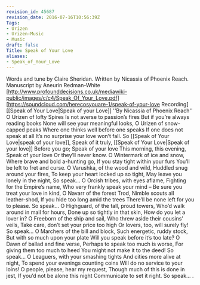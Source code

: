 ```yaml
---
revision_id: 45687
revision_date: 2016-07-16T10:56:39Z
Tags:
- Urizen
- Urizen-Music
- Music
draft: false
Title: Speak of Your Love
aliases:
- Speak_of_Your_Love
---
```

Words and tune by Claire Sheridan. 
Written by Nicassia of Phoenix Reach.
Manuscript by Aneurin Redman-White [http://www.profounddecisions.co.uk/mediawiki-public/images/c/c4/Speak_Of_Your_Love.pdf]
[https://soundcloud.com/herecosyouare-1/speak-of-your-love Recording]
[[Speak of Your Love|Speak of your Love]]
''By Nicassia of Phoenix Reach''
O Urizen of lofty Spires
Is not averse to passion’s fires
But if you’re always reading books
None will see your meaningful looks,
O Urizen of snow-capped peaks
Where one thinks well before one speaks 
If one does not speak at all
It’s no surprise your love won’t fall.
So [[Speak of Your Love|speak of your love]],
Speak of it truly,
[[Speak of Your Love|Speak of your love]]
Before you go;
Speak of your love
This morning, this evening,
Speak of your love
Or they’ll never know.
O Wintermark of ice and snow,
Where brave and bold a-hunting go,
If you stay tight within your furs
You’ll be left to fret and curse.
O Varushka, of the wood and wild,
Huddled snug around your fires,
To keep your heart locked up so tight,
May leave you lonely in the night,
So speak…
O Orcish tribes, with eyes aflame,
Fighting for the Empire’s name,
Who very frankly speak your mind – 
Be sure you treat your love in kind,
O Navarr of the forest Trod,
Nimble scouts all leather-shod,
If you hide too long amid the trees
There’ll be none left for you to please.
So speak...
O Highguard, of the tall, proud towers,
Who’d walk around in mail for hours,
Done up so tightly in that skin,
How do you let a lover in?
O Freeborn of the ship and sail,
Who threw aside their cousins’ veils,
Take care, don’t set your price too high
Or lovers, too, will surely fly!
So speak… 
O Marchers of the bill and block,
Such energetic, ruddy stock,
But with so much upon your plate
Will you speak before it’s too late?
O Dawn of ballad and fine verse,
Perhaps to speak too much is worse,
For giving them too much to heed
You might not make it to the deed!
So speak…
O Leaguers, with your smashing tights
And cities more alive at night,
To spend your evenings counting coins
Will do no service to your loins!
O people, please, hear my  request,
Though much of this is done in jest,
If you’d not be alone this night
Communicate to set it right.
So speak…
.